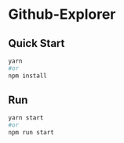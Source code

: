 # Github-Explorer

## Quick Start

```bash
yarn
#or
npm install
```

## Run

```bash
yarn start
#or
npm run start
```

